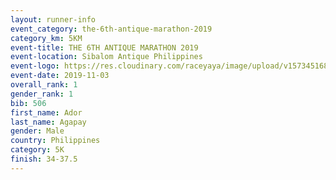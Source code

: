 ```yaml
---
layout: runner-info 
event_category: the-6th-antique-marathon-2019 
category_km: 5KM 
event-title: THE 6TH ANTIQUE MARATHON 2019 
event-location: Sibalom Antique Philippines 
event-logo: https://res.cloudinary.com/raceyaya/image/upload/v1573451689/logo/antique-marathon-2019_xvgf0s.jpg 
event-date: 2019-11-03 
overall_rank: 1
gender_rank: 1
bib: 506
first_name: Ador
last_name: Agapay
gender: Male
country: Philippines
category: 5K
finish: 34-37.5
---
```

